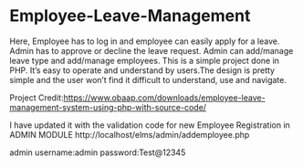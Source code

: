 # Employee-Leave-Management
Here, Employee has to log in and employee can easily apply for a leave. Admin has to approve or decline the leave request. Admin can add/manage leave type and add/manage employees.  This is a simple project done in PHP. It’s easy to operate and understand by users.The design is pretty simple and the user won’t find it difficult to understand, use and navigate.

Project Credit:https://www.obaap.com/downloads/employee-leave-management-system-using-php-with-source-code/

I have updated it with the validation code for new Employee Registration in ADMIN MODULE
http://localhost/elms/admin/addemployee.php
 
 admin username:admin
       password:Test@12345
